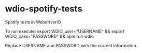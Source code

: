 # wdio-spotify-tests
Spotify tests in WebdriverIO


To run execute: 
export WDIO_user="USERNAME" && export WDIO_pass="PASSWORD" && npm run wdio

Replace USERNAME and PASSWORD with the correct information.